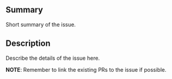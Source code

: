 ## Summary

Short summary of the issue.

## Description
Describe the details of the issue here.

**NOTE**: Remember to link the existing PRs to the issue if possible.
